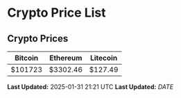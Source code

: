 # Crypto Price List

## Crypto Prices
| Bitcoin | Ethereum | Litecoin |
| ------- | -------- | -------- |
| $101723 | $3302.46 | $127.49 |
**Last Updated:** 2025-01-31 21:21 UTC
**Last Updated:** $DATE$
